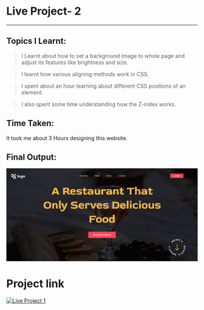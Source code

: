 # Live Project- 2 
***
## Topics I Learnt:

> I Learnt about how to set a background Image to whole page and adjust its features like brightness and size.

> I learnt how various aligning methods work in CSS.

> I spent about an hour learning about different CSS positions of an element.

> I also spent some time understanding how the Z-index works.

## Time Taken:

It took me about 3 Hours designing this website.

## Final Output:
![Output](/Screenshot.png)

# Project link
[![Live Project 1](https://img.shields.io/badge/Project--2-Netlify-blue)](https://iyuvrajsha-project2.netlify.app/ "Project 2")